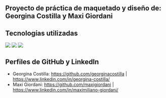 ## Proyecto de práctica de maquetado y diseño de: Georgina Costilla y Maxi Giordani

## Tecnologías utilizadas

<img src="https://img.shields.io/badge/HTML5-E34F26?style=for-the-badge&logo=html5&logoColor=white">
<img src="https://img.shields.io/badge/CSS3-1572B6?style=for-the-badge&logo=css3&logoColor=white">
<img src="https://img.shields.io/badge/Bootstrap-563D7C?style=for-the-badge&logo=bootstrap&logoColor=white">

## Perfiles de GitHub y LinkedIn
- Georgina Costilla: https://github.com/georginacostilla | https://www.linkedin.com/in/georgina-costilla/
- Maxi Giordani: https://github.com/maxigiordani | https://www.linkedin.com/in/maximiliano-giordani/
